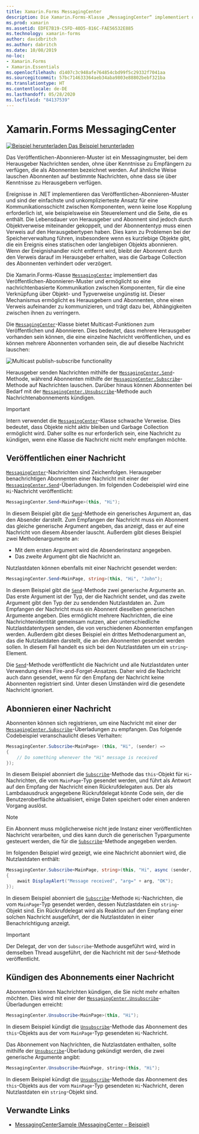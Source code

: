 ```yaml
---
title: Xamarin.Forms MessagingCenter
description: Die Xamarin.Forms-Klasse „MessagingCenter“ implementiert das Veröffentlichen-Abonnieren-Muster und ermöglicht so eine nachrichtenbasierte Kommunikation zwischen Komponenten, für die eine Verknüpfung über Objekt- und Typverweise ungünstig ist.
ms.prod: xamarin
ms.assetid: EDFE7B19-C5FD-40D5-816C-FAE56532E885
ms.technology: xamarin-forms
author: davidbritch
ms.author: dabritch
ms.date: 10/08/2019
no-loc:
- Xamarin.Forms
- Xamarin.Essentials
ms.openlocfilehash: d1407c3c948afe764854cbd99f5c29332f7041aa
ms.sourcegitcommit: 57bc714633364aeb34aba9803e88802bebf321ba
ms.translationtype: HT
ms.contentlocale: de-DE
ms.lasthandoff: 05/28/2020
ms.locfileid: "84137539"
---
```

# <a name="xamarinforms-messagingcenter"></a>Xamarin.Forms MessagingCenter

[![Beispiel herunterladen](~/media/shared/download.png) Das Beispiel herunterladen](https://docs.microsoft.com/samples/xamarin/xamarin-forms-samples/usingmessagingcenter)

Das Veröffentlichen-Abonnieren-Muster ist ein Messagingmuster, bei dem Herausgeber Nachrichten senden, ohne über Kenntnisse zu Empfängern zu verfügen, die als Abonnenten bezeichnet werden. Auf ähnliche Weise lauschen Abonnenten auf bestimmte Nachrichten, ohne dass sie über Kenntnisse zu Herausgebern verfügen.

Ereignisse in .NET implementieren das Veröffentlichen-Abonnieren-Muster und sind der einfachste und unkomplizierteste Ansatz für eine Kommunikationsschicht zwischen Komponenten, wenn keine lose Kopplung erforderlich ist, wie beispielsweise ein Steuerelement und die Seite, die es enthält. Die Lebensdauer von Herausgeber und Abonnent sind jedoch durch Objektverweise miteinander gekoppelt, und der Abonnententyp muss einen Verweis auf den Herausgebertypen haben. Dies kann zu Problemen bei der Speicherverwaltung führen, insbesondere wenn es kurzlebige Objekte gibt, die ein Ereignis eines statischen oder langlebigen Objekts abonnieren. Wenn der Ereignishandler nicht entfernt wird, bleibt der Abonnent durch den Verweis darauf im Herausgeber erhalten, was die Garbage Collection des Abonnenten verhindert oder verzögert.

Die Xamarin.Forms-Klasse [`MessagingCenter`](xref:Xamarin.Forms.MessagingCenter) implementiert das Veröffentlichen-Abonnieren-Muster und ermöglicht so eine nachrichtenbasierte Kommunikation zwischen Komponenten, für die eine Verknüpfung über Objekt- und Typverweise ungünstig ist. Dieser Mechanismus ermöglicht es Herausgebern und Abonnenten, ohne einen Verweis aufeinander zu kommunizieren, und trägt dazu bei, Abhängigkeiten zwischen ihnen zu verringern.

Die [`MessagingCenter`](xref:Xamarin.Forms.MessagingCenter)-Klasse bietet Multicast-Funktionen zum Veröffentlichen und Abonnieren. Dies bedeutet, dass mehrere Herausgeber vorhanden sein können, die eine einzelne Nachricht veröffentlichen, und es können mehrere Abonnenten vorhanden sein, die auf dieselbe Nachricht lauschen:

![](messaging-center-images/messaging-center.png "Multicast publish-subscribe functionality")

Herausgeber senden Nachrichten mithilfe der [`MessagingCenter.Send`](xref:Xamarin.Forms.MessagingCenter.Send*)-Methode, während Abonnenten mithilfe der [`MessagingCenter.Subscribe`](xref:Xamarin.Forms.MessagingCenter.Subscribe*)-Methode auf Nachrichten lauschen. Darüber hinaus können Abonnenten bei Bedarf mit der [`MessagingCenter.Unsubscribe`](xref:Xamarin.Forms.MessagingCenter.Unsubscribe*)-Methode auch Nachrichtenabonnements kündigen.

> [!IMPORTANT]
> Intern verwendet die [`MessagingCenter`](xref:Xamarin.Forms.MessagingCenter)-Klasse schwache Verweise. Dies bedeutet, dass Objekte nicht aktiv bleiben und Garbage Collection ermöglicht wird. Daher sollte es nur erforderlich sein, eine Nachricht zu kündigen, wenn eine Klasse die Nachricht nicht mehr empfangen möchte.

## <a name="publish-a-message"></a>Veröffentlichen einer Nachricht

[`MessagingCenter`](xref:Xamarin.Forms.MessagingCenter)-Nachrichten sind Zeichenfolgen. Herausgeber benachrichtigen Abonnenten einer Nachricht mit einer der [`MessagingCenter.Send`](xref:Xamarin.Forms.MessagingCenter.Send*)-Überladungen. Im folgenden Codebeispiel wird eine `Hi`-Nachricht veröffentlicht:

```csharp
MessagingCenter.Send<MainPage>(this, "Hi");
```

In diesem Beispiel gibt die [`Send`](xref:Xamarin.Forms.MessagingCenter.Send*)-Methode ein generisches Argument an, das den Absender darstellt. Zum Empfangen der Nachricht muss ein Abonnent das gleiche generische Argument angeben, das anzeigt, dass er auf eine Nachricht von diesem Absender lauscht. Außerdem gibt dieses Beispiel zwei Methodenargumente an:

- Mit dem ersten Argument wird die Absenderinstanz angegeben.
- Das zweite Argument gibt die Nachricht an.

Nutzlastdaten können ebenfalls mit einer Nachricht gesendet werden:

```csharp
MessagingCenter.Send<MainPage, string>(this, "Hi", "John");
```

In diesem Beispiel gibt die [`Send`](xref:Xamarin.Forms.MessagingCenter.Send*)-Methode zwei generische Argumente an. Das erste Argument ist der Typ, der die Nachricht sendet, und das zweite Argument gibt den Typ der zu sendenden Nutzlastdaten an. Zum Empfangen der Nachricht muss ein Abonnent dieselben generischen Argumente angeben. Dies ermöglicht mehrere Nachrichten, die eine Nachrichtenidentität gemeinsam nutzen, aber unterschiedliche Nutzlastdatentypen senden, die von verschiedenen Abonnenten empfangen werden. Außerdem gibt dieses Beispiel ein drittes Methodenargument an, das die Nutzlastdaten darstellt, die an den Abonnenten gesendet werden sollen. In diesem Fall handelt es sich bei den Nutzlastdaten um ein `string`-Element.

Die [`Send`](xref:Xamarin.Forms.MessagingCenter.Send*)-Methode veröffentlicht die Nachricht und alle Nutzlastdaten unter Verwendung eines Fire-and-Forget-Ansatzes. Daher wird die Nachricht auch dann gesendet, wenn für den Empfang der Nachricht keine Abonnenten registriert sind. Unter diesen Umständen wird die gesendete Nachricht ignoriert.

## <a name="subscribe-to-a-message"></a>Abonnieren einer Nachricht

Abonnenten können sich registrieren, um eine Nachricht mit einer der [`MessagingCenter.Subscribe`](xref:Xamarin.Forms.MessagingCenter.Subscribe*)-Überladungen zu empfangen. Das folgende Codebeispiel veranschaulicht dieses Verhalten:

```csharp
MessagingCenter.Subscribe<MainPage> (this, "Hi", (sender) =>
{
    // Do something whenever the "Hi" message is received
});
```

In diesem Beispiel abonniert die [`Subscribe`](xref:Xamarin.Forms.MessagingCenter.Subscribe*)-Methode das `this`-Objekt für `Hi`-Nachrichten, die vom `MainPage`-Typ gesendet werden, und führt als Antwort auf den Empfang der Nachricht einen Rückrufdelegaten aus. Der als Lambdaausdruck angegebene Rückrufdelegat könnte Code sein, der die Benutzeroberfläche aktualisiert, einige Daten speichert oder einen anderen Vorgang auslöst.

> [!NOTE]
> Ein Abonnent muss möglicherweise nicht jede Instanz einer veröffentlichten Nachricht verarbeiten, und dies kann durch die generischen Typargumente gesteuert werden, die für die [`Subscribe`](xref:Xamarin.Forms.MessagingCenter.Subscribe*)-Methode angegeben werden.

Im folgenden Beispiel wird gezeigt, wie eine Nachricht abonniert wird, die Nutzlastdaten enthält:

```csharp
MessagingCenter.Subscribe<MainPage, string>(this, "Hi", async (sender, arg) =>
{
    await DisplayAlert("Message received", "arg=" + arg, "OK");
});
```

In diesem Beispiel abonniert die [`Subscribe`](xref:Xamarin.Forms.MessagingCenter.Subscribe*)-Methode `Hi`-Nachrichten, die vom `MainPage`-Typ gesendet werden, dessen Nutzlastdaten ein `string`-Objekt sind. Ein Rückrufdelegat wird als Reaktion auf den Empfang einer solchen Nachricht ausgeführt, der die Nutzlastdaten in einer Benachrichtigung anzeigt.

> [!IMPORTANT]
> Der Delegat, der von der `Subscribe`-Methode ausgeführt wird, wird in demselben Thread ausgeführt, der die Nachricht mit der `Send`-Methode veröffentlicht.

## <a name="unsubscribe-from-a-message"></a>Kündigen des Abonnements einer Nachricht

Abonnenten können Nachrichten kündigen, die Sie nicht mehr erhalten möchten. Dies wird mit einer der [`MessagingCenter.Unsubscribe`](xref:Xamarin.Forms.MessagingCenter.Unsubscribe*)-Überladungen erreicht:

```csharp
MessagingCenter.Unsubscribe<MainPage>(this, "Hi");
```

In diesem Beispiel kündigt die [`Unsubscribe`](xref:Xamarin.Forms.MessagingCenter.Unsubscribe*)-Methode das Abonnement des `this`-Objekts aus der vom `MainPage`-Typ gesendeten `Hi`-Nachricht.

Das Abonnement von Nachrichten, die Nutzlastdaten enthalten, sollte mithilfe der [`Unsubscribe`](xref:Xamarin.Forms.MessagingCenter.Unsubscribe*)-Überladung gekündigt werden, die zwei generische Argumente angibt:

```csharp
MessagingCenter.Unsubscribe<MainPage, string>(this, "Hi");
```

In diesem Beispiel kündigt die [`Unsubscribe`](xref:Xamarin.Forms.MessagingCenter.Unsubscribe*)-Methode das Abonnement des `this`-Objekts aus der vom `MainPage`-Typ gesendeten `Hi`-Nachricht, deren Nutzlastdaten ein `string`-Objekt sind.

## <a name="related-links"></a>Verwandte Links

- [MessagingCenterSample (MessagingCenter – Beispiel)](https://docs.microsoft.com/samples/xamarin/xamarin-forms-samples/usingmessagingcenter)
